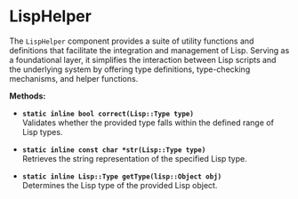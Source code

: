 # LispHelper

The `LispHelper` component provides a suite of utility functions and definitions that facilitate the integration and management of Lisp. Serving as a foundational layer, it simplifies the interaction between Lisp scripts and the underlying system by offering type definitions, type-checking mechanisms, and helper functions.

**Methods:**

* **`static inline bool correct(Lisp::Type type)`**\
  Validates whether the provided type falls within the defined range of Lisp types.

* **`static inline const char *str(Lisp::Type type)`**\
  Retrieves the string representation of the specified Lisp type.

* **`static inline Lisp::Type getType(lisp::Object obj)`**\
  Determines the Lisp type of the provided Lisp object.
